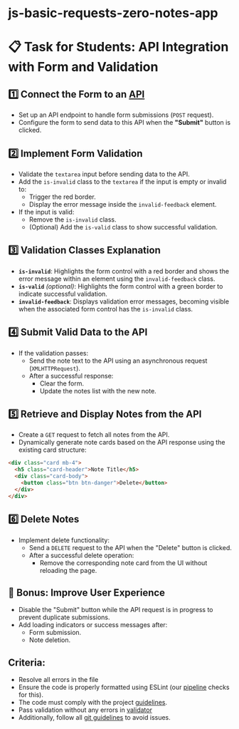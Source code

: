# js-basic-requests-zero-notes-app


# 📋 Task for Students: API Integration with Form and Validation

## 1️⃣ Connect the Form to an [API](https://github.com/rammfall-code/api-simple-notes)
- Set up an API endpoint to handle form submissions (`POST` request).
- Configure the form to send data to this API when the **"Submit"** button is clicked.

## 2️⃣ Implement Form Validation
- Validate the `textarea` input before sending data to the API.
- Add the `is-invalid` class to the `textarea` if the input is empty or invalid to:
  - Trigger the red border.
  - Display the error message inside the `invalid-feedback` element.
- If the input is valid:
  - Remove the `is-invalid` class.
  - (Optional) Add the `is-valid` class to show successful validation.

## 3️⃣ Validation Classes Explanation
- **`is-invalid`**: Highlights the form control with a red border and shows the error message within an element using the `invalid-feedback` class.
- **`is-valid`** *(optional)*: Highlights the form control with a green border to indicate successful validation.
- **`invalid-feedback`**: Displays validation error messages, becoming visible when the associated form control has the `is-invalid` class.

## 4️⃣ Submit Valid Data to the API
- If the validation passes:
  - Send the note text to the API using an asynchronous request (`XMLHTTPRequest`).
  - After a successful response:
    - Clear the form.
    - Update the notes list with the new note.

## 5️⃣ Retrieve and Display Notes from the API
- Create a `GET` request to fetch all notes from the API.
- Dynamically generate note cards based on the API response using the existing card structure:

```html
<div class="card mb-4">
  <h5 class="card-header">Note Title</h5>
  <div class="card-body">
    <button class="btn btn-danger">Delete</button>
  </div>
</div>
```
## 6️⃣ Delete Notes
- Implement delete functionality:
  - Send a ```DELETE``` request to the API when the "Delete" button is clicked.
  - After a successful delete operation:
    - Remove the corresponding note card from the UI without reloading the page.
## 🎯 Bonus: Improve User Experience
- Disable the "Submit" button while the API request is in progress to prevent duplicate submissions.
- Add loading indicators or success messages after:
  - Form submission.
  - Note deletion.

## Criteria:

- Resolve all errors in the file
- Ensure the code is properly formatted using ESLint (our [pipeline](https://github.com/rammfall-code/guidelines/blob/main/DICTIONARY.md#pipeline-a-pipeline-is-a-sequence-of-automated-steps-that-run-code-checks-it-is-triggered-in-github-after-code-is-pushed-the-pipeline-can-have-three-statuses-pending-checks-are-in-progress-failed-checks-did-not-pass-due-to-issues-like-incorrect-code-errors-or-failed-tests-and-passed-all-checks-were-successful) checks for this).
- The code must comply with the project [guidelines](https://github.com/rammfall-code/guidelines/blob/main/JS.md).
- Pass validation without any errors in [validator](https://validator.w3.org/nu/)
- Additionally, follow all [git guidelines](https://github.com/rammfall-code/guidelines/blob/main/GIT.md) to avoid issues.

